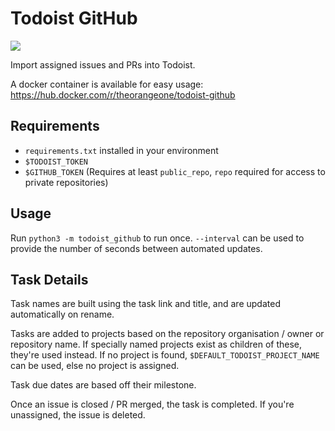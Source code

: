 # Todoist GitHub

![](https://github.com/RealOrangeOne/todoist-github/workflows/Build/badge.svg)

Import assigned issues and PRs into Todoist.

A docker container is available for easy usage: https://hub.docker.com/r/theorangeone/todoist-github

## Requirements

- `requirements.txt` installed in your environment
- `$TODOIST_TOKEN`
- `$GITHUB_TOKEN` (Requires at least `public_repo`, `repo` required for access to private repositories)

## Usage

Run `python3 -m todoist_github` to run once. `--interval` can be used to provide the number of seconds between automated updates.

## Task Details

Task names are built using the task link and title, and are updated automatically on rename.

Tasks are added to projects based on the repository organisation / owner or repository name. If specially named projects exist as children of these, they're used instead. If no project is found, `$DEFAULT_TODOIST_PROJECT_NAME` can be used, else no project is assigned.

Task due dates are based off their milestone.

Once an issue is closed / PR merged, the task is completed. If you're unassigned, the issue is deleted.
